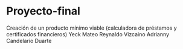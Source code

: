 # Proyecto-final
Creación de un producto mínimo viable (calculadora de préstamos y certificados financieros) Yeck Mateo Reynaldo Vizcaino Adrianny Candelario Duarte

